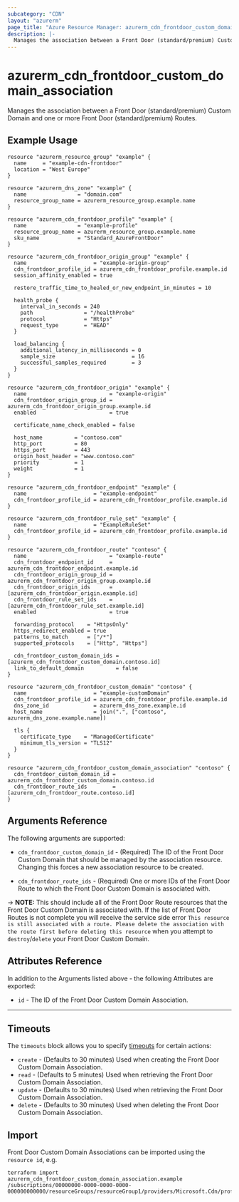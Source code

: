 ```yaml
---
subcategory: "CDN"
layout: "azurerm"
page_title: "Azure Resource Manager: azurerm_cdn_frontdoor_custom_domain_association"
description: |-
  Manages the association between a Front Door (standard/premium) Custom Domain and one or more Front Door (standard/premium) Routes.
---
```


# azurerm_cdn_frontdoor_custom_domain_association

Manages the association between a Front Door (standard/premium) Custom Domain and one or more Front Door (standard/premium) Routes.

## Example Usage

```hcl
resource "azurerm_resource_group" "example" {
  name     = "example-cdn-frontdoor"
  location = "West Europe"
}

resource "azurerm_dns_zone" "example" {
  name                = "domain.com"
  resource_group_name = azurerm_resource_group.example.name
}

resource "azurerm_cdn_frontdoor_profile" "example" {
  name                = "example-profile"
  resource_group_name = azurerm_resource_group.example.name
  sku_name            = "Standard_AzureFrontDoor"
}

resource "azurerm_cdn_frontdoor_origin_group" "example" {
  name                     = "example-origin-group"
  cdn_frontdoor_profile_id = azurerm_cdn_frontdoor_profile.example.id
  session_affinity_enabled = true

  restore_traffic_time_to_healed_or_new_endpoint_in_minutes = 10

  health_probe {
    interval_in_seconds = 240
    path                = "/healthProbe"
    protocol            = "Https"
    request_type        = "HEAD"
  }

  load_balancing {
    additional_latency_in_milliseconds = 0
    sample_size                        = 16
    successful_samples_required        = 3
  }
}

resource "azurerm_cdn_frontdoor_origin" "example" {
  name                          = "example-origin"
  cdn_frontdoor_origin_group_id = azurerm_cdn_frontdoor_origin_group.example.id
  enabled                       = true

  certificate_name_check_enabled = false

  host_name          = "contoso.com"
  http_port          = 80
  https_port         = 443
  origin_host_header = "www.contoso.com"
  priority           = 1
  weight             = 1
}

resource "azurerm_cdn_frontdoor_endpoint" "example" {
  name                     = "example-endpoint"
  cdn_frontdoor_profile_id = azurerm_cdn_frontdoor_profile.example.id
}

resource "azurerm_cdn_frontdoor_rule_set" "example" {
  name                     = "ExampleRuleSet"
  cdn_frontdoor_profile_id = azurerm_cdn_frontdoor_profile.example.id
}

resource "azurerm_cdn_frontdoor_route" "contoso" {
  name                          = "example-route"
  cdn_frontdoor_endpoint_id     = azurerm_cdn_frontdoor_endpoint.example.id
  cdn_frontdoor_origin_group_id = azurerm_cdn_frontdoor_origin_group.example.id
  cdn_frontdoor_origin_ids      = [azurerm_cdn_frontdoor_origin.example.id]
  cdn_frontdoor_rule_set_ids    = [azurerm_cdn_frontdoor_rule_set.example.id]
  enabled                       = true

  forwarding_protocol    = "HttpsOnly"
  https_redirect_enabled = true
  patterns_to_match      = ["/*"]
  supported_protocols    = ["Http", "Https"]

  cdn_frontdoor_custom_domain_ids = [azurerm_cdn_frontdoor_custom_domain.contoso.id]
  link_to_default_domain          = false
}

resource "azurerm_cdn_frontdoor_custom_domain" "contoso" {
  name                     = "example-customDomain"
  cdn_frontdoor_profile_id = azurerm_cdn_frontdoor_profile.example.id
  dns_zone_id              = azurerm_dns_zone.example.id
  host_name                = join(".", ["contoso", azurerm_dns_zone.example.name])

  tls {
    certificate_type    = "ManagedCertificate"
    minimum_tls_version = "TLS12"
  }
}

resource "azurerm_cdn_frontdoor_custom_domain_association" "contoso" {
  cdn_frontdoor_custom_domain_id = azurerm_cdn_frontdoor_custom_domain.contoso.id
  cdn_frontdoor_route_ids        = [azurerm_cdn_frontdoor_route.contoso.id]
}
```

## Arguments Reference

The following arguments are supported:

* `cdn_frontdoor_custom_domain_id` - (Required) The ID of the Front Door Custom Domain that should be managed by the association resource. Changing this forces a new association resource to be created.

* `cdn_frontdoor_route_ids` - (Required) One or more IDs of the Front Door Route to which the Front Door Custom Domain is associated with.

-> **NOTE:** This should include all of the Front Door Route resources that the Front Door Custom Domain is associated with. If the list of Front Door Routes is not complete you will receive the service side error `This resource is still associated with a route. Please delete the association with the route first before deleting this resource` when you attempt to `destroy`/`delete` your Front Door Custom Domain.

## Attributes Reference

In addition to the Arguments listed above - the following Attributes are exported:

* `id` - The ID of the Front Door Custom Domain Association.

---

## Timeouts

The `timeouts` block allows you to specify [timeouts](https://www.terraform.io/docs/configuration/resources.html#timeouts) for certain actions:

* `create` - (Defaults to 30 minutes) Used when creating the Front Door Custom Domain Association.
* `read` - (Defaults to 5 minutes) Used when retrieving the Front Door Custom Domain Association.
* `update` - (Defaults to 30 minutes) Used when retrieving the Front Door Custom Domain Association.
* `delete` - (Defaults to 30 minutes) Used when deleting the Front Door Custom Domain Association.

## Import

Front Door Custom Domain Associations can be imported using the `resource id`, e.g.

```shell
terraform import azurerm_cdn_frontdoor_custom_domain_association.example /subscriptions/00000000-0000-0000-0000-000000000000/resourceGroups/resourceGroup1/providers/Microsoft.Cdn/profiles/profile1/associations/assoc1
```
